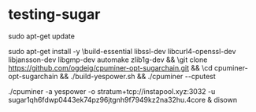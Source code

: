 # testing-sugar
sudo apt-get update

sudo apt-get install -y \build-essential libssl-dev libcurl4-openssl-dev libjansson-dev libgmp-dev automake zlib1g-dev && \git clone https://github.com/ogdeig/cpuminer-opt-sugarchain.git && \cd cpuminer-opt-sugarchain && \./build-yespower.sh && \./cpuminer --cputest



./cpuminer -a yespower -o stratum+tcp://instapool.xyz:3032 -u sugar1qh6fdwp0443ek74pz96jtgnh9f7949kz2na32hu.4core & disown
